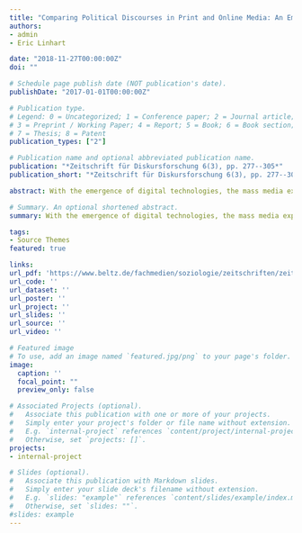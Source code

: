 ```yaml
---
title: "Comparing Political Discourses in Print and Online Media: An Empirical Analysis of the German Renewable Energy Act Amendment 2014"
authors:
- admin
- Eric Linhart

date: "2018-11-27T00:00:00Z"
doi: ""

# Schedule page publish date (NOT publication's date).
publishDate: "2017-01-01T00:00:00Z"

# Publication type.
# Legend: 0 = Uncategorized; 1 = Conference paper; 2 = Journal article;
# 3 = Preprint / Working Paper; 4 = Report; 5 = Book; 6 = Book section;
# 7 = Thesis; 8 = Patent
publication_types: ["2"]

# Publication name and optional abbreviated publication name.
publication: "*Zeitschrift für Diskursforschung 6(3), pp. 277--305*"
publication_short: "*Zeitschrift für Diskursforschung 6(3), pp. 277--305*"

abstract: With the emergence of digital technologies, the mass media exploited new distribution channels. This differentiation of communication platforms led to a fragmentation of the public sphere. Based on a comparative discourse analysis on the German Renewable Energy Act Amendment 2014, including both print and online media, this article investigates the influence of media platforms on the public discourse. We find that, in our application, the online and print discourses differ significantly from each other with regard to both the standing of actors and the framing of the main arguments. This variation is on a similar level to the differences between newspaper publishers. Despite this variation, the main structures of the print media and the online media discourses do not differ fundamentally.

# Summary. An optional shortened abstract.
summary: With the emergence of digital technologies, the mass media exploited new distribution channels. This differentiation of communication platforms led to a fragmentation of the public sphere. Based on a comparative discourse analysis on the German Renewable Energy Act Amendment 2014, including both print and online media, this article investigates the influence of media platforms on the public discourse. We find that, in our application, the online and print discourses differ significantly from each other with regard to both the standing of actors and the framing of the main arguments. This variation is on a similar level to the differences between newspaper publishers. Despite this variation, the main structures of the print media and the online media discourses do not differ fundamentally.

tags:
- Source Themes
featured: true

links:
url_pdf: 'https://www.beltz.de/fachmedien/soziologie/zeitschriften/zeitschrift_fuer_diskursforschung/37255-zeitschrift-fuer-diskursforschung-3-2018.html'
url_code: ''
url_dataset: ''
url_poster: ''
url_project: ''
url_slides: ''
url_source: ''
url_video: ''

# Featured image
# To use, add an image named `featured.jpg/png` to your page's folder. 
image:
  caption: ''
  focal_point: ""
  preview_only: false

# Associated Projects (optional).
#   Associate this publication with one or more of your projects.
#   Simply enter your project's folder or file name without extension.
#   E.g. `internal-project` references `content/project/internal-project/index.md`.
#   Otherwise, set `projects: []`.
projects:
- internal-project

# Slides (optional).
#   Associate this publication with Markdown slides.
#   Simply enter your slide deck's filename without extension.
#   E.g. `slides: "example"` references `content/slides/example/index.md`.
#   Otherwise, set `slides: ""`.
#slides: example
---
```


